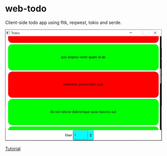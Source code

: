 # web-todo
Client-side todo app using fltk, reqwest, tokio and serde.

![alt_test](ex.jpg)

[Tutorial](https://www.youtube.com/watch?v=tdfFXi4-Yrw)